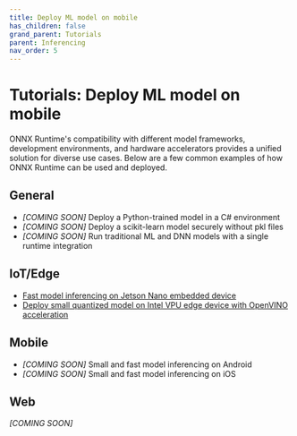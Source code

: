 ```yaml
---
title: Deploy ML model on mobile
has_children: false
grand_parent: Tutorials
parent: Inferencing
nav_order: 5
---
```


# Tutorials: Deploy ML model on mobile
ONNX Runtime's compatibility with different model frameworks, development environments, and hardware accelerators provides a unified  solution for diverse use cases. Below are a few common examples of how ONNX Runtime can be used and deployed.

## General
* *[COMING SOON]* Deploy a Python-trained model in a C# environment
* *[COMING SOON]* Deploy a scikit-learn model securely without pkl files
* *[COMING SOON]* Run traditional ML and DNN models with a single runtime integration

## IoT/Edge
* [Fast model inferencing on Jetson Nano embedded device](https://github.com/Azure-Samples/onnxruntime-iot-edge/blob/master/README-ONNXRUNTIME-arm64.md)
* [Deploy small quantized model on Intel VPU edge device with OpenVINO acceleration](https://github.com/Azure-Samples/onnxruntime-iot-edge/blob/master/README-ONNXRUNTIME-OpenVINO.md)

## Mobile
* *[COMING SOON]* Small and fast model inferencing on Android
* *[COMING SOON]* Small and fast model inferencing on iOS

## Web
 *[COMING SOON]* 